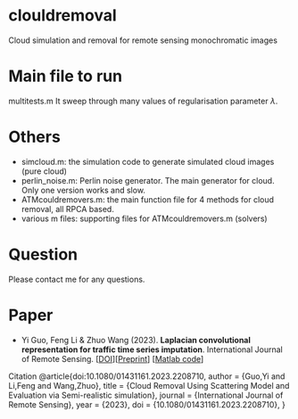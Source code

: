 # clouldremoval
Cloud simulation and removal for remote sensing monochromatic images 

# Main file to run
multitests.m
It sweep through many values of regularisation parameter $\lambda$. 

# Others
- simcloud.m: the simulation code to generate simulated cloud images (pure cloud)
- perlin_noise.m: Perlin noise generator. The main generator for cloud. Only one version works and slow. 
- ATMcouldremovers.m: the main function file for 4 methods for cloud removal, all RPCA based. 
- various m files: supporting files for ATMcouldremovers.m (solvers)

# Question
Please contact me for any questions. 

# Paper
- Yi Guo, Feng Li & Zhuo Wang (2023). **Laplacian convolutional representation for traffic time series imputation**. International Journal of Remote Sensing. [[DOI](DOI:10.1080/01431161.2023.2208710)][[Preprint](https://arxiv.org/abs/2210.01981)] [[Matlab code](https://github.com/yguo-wsu/clouldremoval)]

Citation
@article{doi:10.1080/01431161.2023.2208710,
author = {Guo,Yi and Li,Feng and Wang,Zhuo},
title = {Cloud Removal Using Scattering Model and Evaluation via Semi-realistic simulation},
journal = {International Journal of Remote Sensing},
year = {2023},
doi = {10.1080/01431161.2023.2208710},
}
